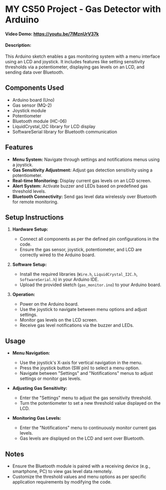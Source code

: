 # MY CS50 Project - Gas Detector with Arduino
#### Video Demo:  <https://youtu.be/7lMznUrV37k>
#### Description:

This Arduino sketch enables a gas monitoring system with a menu interface using an LCD and joystick. It includes features like setting sensitivity thresholds via a potentiometer, displaying gas levels on an LCD, and sending data over Bluetooth.

## Components Used
- Arduino board (Uno)
- Gas sensor (MQ-2)
- Joystick module
- Potentiometer
- Bluetooth module (HC-06)
- LiquidCrystal_I2C library for LCD display
- SoftwareSerial library for Bluetooth communication

## Features
- **Menu System:** Navigate through settings and notifications menus using a joystick.
- **Gas Sensitivity Adjustment:** Adjust gas detection sensitivity using a potentiometer.
- **Real-time Monitoring:** Display current gas levels on an LCD screen.
- **Alert System:** Activate buzzer and LEDs based on predefined gas threshold levels.
- **Bluetooth Connectivity:** Send gas level data wirelessly over Bluetooth for remote monitoring.

## Setup Instructions
1. **Hardware Setup:**
   - Connect all components as per the defined pin configurations in the code.
   - Ensure the gas sensor, joystick, potentiometer, and LCD are correctly wired to the Arduino board.

2. **Software Setup:**
   - Install the required libraries (`Wire.h`, `LiquidCrystal_I2C.h`, `SoftwareSerial.h`) in your Arduino IDE.
   - Upload the provided sketch (`gas_monitor.ino`) to your Arduino board.

3. **Operation:**
   - Power on the Arduino board.
   - Use the joystick to navigate between menu options and adjust settings.
   - Monitor gas levels on the LCD screen.
   - Receive gas level notifications via the buzzer and LEDs.

## Usage
- **Menu Navigation:**
  - Use the joystick's X-axis for vertical navigation in the menu.
  - Press the joystick button (SW pin) to select a menu option.
  - Navigate between "Settings" and "Notifications" menus to adjust settings or monitor gas levels.

- **Adjusting Gas Sensitivity:**
  - Enter the "Settings" menu to adjust the gas sensitivity threshold.
  - Turn the potentiometer to set a new threshold value displayed on the LCD.

- **Monitoring Gas Levels:**
  - Enter the "Notifications" menu to continuously monitor current gas levels.
  - Gas levels are displayed on the LCD and sent over Bluetooth.

## Notes
- Ensure the Bluetooth module is paired with a receiving device (e.g., smartphone, PC) to view gas level data remotely.
- Customize the threshold values and menu options as per specific application requirements by modifying the code.
